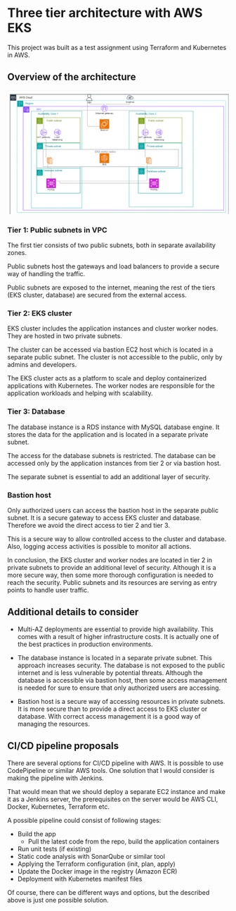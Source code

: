 # Three tier architecture with AWS EKS

This project was built as a test assignment using Terraform and Kubernetes in AWS.

## Overview of the architecture

![Architecture](./infra.png)

### Tier 1: Public subnets in VPC

The first tier consists of two public subnets, both in separate availability zones.

Public subnets host the gateways and load balancers to provide a secure way of handling the traffic.

Public subnets are exposed to the internet, meaning the rest of the tiers (EKS cluster, database) are secured from the external access.

### Tier 2: EKS cluster

EKS cluster includes the application instances and cluster worker nodes. They are hosted in two private subnets.

The cluster can be accessed via bastion EC2 host which is located in a separate public subnet. The cluster is not accessible to the public, only by admins and developers.

The EKS cluster acts as a platform to scale and deploy containerized applications with Kubernetes. The worker nodes are responsible for the application workloads and helping with scalability.

### Tier 3: Database

The database instance is a RDS instance with MySQL database engine. It stores the data for the application and is located in a separate private subnet.

The access for the database subnets is restricted. The database can be accessed only by the application instances from tier 2 or via bastion host.

The separate subnet is essential to add an additional layer of security.

### Bastion host

Only authorized users can access the bastion host in the separate public subnet. It is a secure gateway to access EKS cluster and database. Therefore we avoid the direct access to tier 2 and tier 3.

This is a secure way to allow controlled access to the cluster and database. Also, logging access activities is possible to monitor all actions.


In conclusion, the EKS cluster and worker nodes are located in tier 2 in private subnets to provide an additional level of security. Although it is a more secure way, then some more thorough configuration is needed to reach the security. Public subnets and its resources are serving as entry points to handle user traffic.

## Additional details to consider

* Multi-AZ deployments are essential to provide high availability. This comes with a result of higher infrastructure costs. It is actually one of the best practices in production environments.

* The database instance is located in a separate private subnet. This approach increases security. The database is not exposed to the public internet and is less vulnerable by potential threats. Although the database is accessible via bastion host, then some access management is needed for sure to ensure that only authorized users are accessing.

* Bastion host is a secure way of accessing resources in private subnets. It is more secure than to provide a direct access to EKS cluster or database. With correct access management it is a good way of managing the resources.

## CI/CD pipeline proposals

There are several options for CI/CD pipeline with AWS. It is possible to use CodePipeline or similar AWS tools. One solution that I would consider is making the pipeline with Jenkins.

That would mean that we should deploy a separate EC2 instance and make it as a Jenkins server, the prerequisites on the server would be AWS CLI, Docker, Kubernetes, Terraform etc.

A possible pipeline could consist of following stages:
* Build the app
    * Pull the latest code from the repo, build the application containers
* Run unit tests (if existing)
* Static code analysis with SonarQube or similar tool
* Applying the Terraform configuration (init, plan, apply)
* Update the Docker image in the registry (Amazon ECR)
* Deployment with Kubernetes manifest files

Of course, there can be different ways and options, but the described above is just one possible solution.